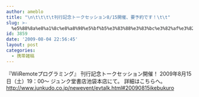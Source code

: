 ```yaml
---
author: ameblo
title: "\n\t\t\t\t刊行記念トークセッション8/15開催、要予約です！\t\t"
slug: >-
  %e5%88%8a%e8%a1%8c%e8%a8%98%e5%bf%b5%e3%83%88%e3%83%bc%e3%82%af%e3%82%bb%e3%83%83%e3%82%b7%e3%83%a7%e3%83%b3815%e9%96%8b%e5%82%ac%e3%80%81%e8%a6%81%e4%ba%88%e7%b4%84%e3%81%a7%e3%81%99%ef%bc%81
id: 3859
date: '2009-08-04 22:56:45'
layout: post
categories:
  - 携帯雑稿
---
```


『WiiRemoteプログラミング』 刊行記念トークセッション開催！ 2009年8月15日（土）19：00～ ジュンク堂書店池袋本店にて。 詳細はこちらへ。 http://www.junkudo.co.jp/newevent/evtalk.html#20090815ikebukuro